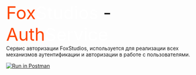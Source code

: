 <font size="7">
    <span style="color:orangered">Fox</span><span style="color: white">Studios</span> - <span style="color:orangered">Auth</span><span style="color: white">Service</span>
</font>
<br>
<span>
Сервис авторизации FoxStudios, используется для реализации всех механизмов аутентификации и авторизации в работе с пользователями.
</span>


[![Run in Postman](https://run.pstmn.io/button.svg)](https://grey-rocket-993383.postman.co/collection/19801253-300e1f00-f99b-4b49-9756-0747cb04e41f?source=rip_markdown)
